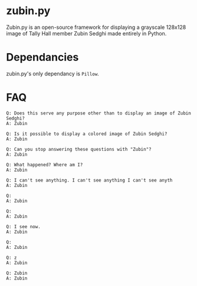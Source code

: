 # zubin.py
Zubin.py is an open-source framework for displaying a grayscale 128x128 image of Tally Hall member Zubin Sedghi made entirely in Python.

# Dependancies
zubin.py's only dependancy is `Pillow`.

# FAQ
```
Q: Does this serve any purpose other than to display an image of Zubin Sedghi?
A: Zubin
```
```
Q: Is it possible to display a colored image of Zubin Sedghi?
A: Zubin
```
```
Q: Can you stop answering these questions with "Zubin"?
A: Zubin
```
```
Q: What happened? Where am I?
A: Zubin
```
```
Q: I can't see anything. I can't see anything I can't see anyth
A: Zubin
```
```
Q:
A: Zubin
```
```
Q: 
A: Zubin
```
```
Q: I see now.
A: Zubin
```
```
Q: 
A: Zubin
```
```
Q: z
A: Zubin
```
```
Q: Zubin
A: Zubin
```
